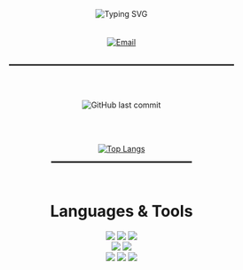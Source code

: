<div align="center">

<!-- 텍스트 -->
<img src="https://readme-typing-svg.herokuapp.com?font=Bitter&weight=600&size=30&duration=3000&pause=1000&color=FFFFFF&center=true&vCenter=true&multiline=true&random=false&width=800&height=150&lines=Welcome+to+my+Github+space;If+you+are+interested+in+knowing+more+about+me;I+have+a+portfolio+check+my+proilfe" alt="Typing SVG">

<br>
<br>
<br>

<!-- 이메일 배지 -->
<a href="mailto:opeak123@hanmail.net">
<img src="https://img.shields.io/badge/Email-opeak123@hanmail.net-%23D14836?style=for-the-badge&logo=gmail&logoColor=white" alt="Email">
</a>

<br>
<br>

<hr style="width:80%; border:1px solid #333; background-color:#333;">

<!--Header 이미지-->
<!--<img src="https://images.unsplash.com/photo-1625805866449-3589fe3f71a3?w=500&auto=format&fit=crop&q=60&ixlib=rb-4.0.3&ixid=M3wxMjA3fDB8MHxzZWFyY2h8MjR8fCVFQiVCOSU8NCVFQiU9NCU9NCVFQyU9OCVBNCUyMCVFQSVCMiU8QyVFQyU9RSU8NHxlbnwwfHwwfHx8MA%3D%3D" alt="Header Image" style="border-radius: 15px;">-->

<br><br>

<!--마지막 커밋-->
<img src="https://img.shields.io/github/last-commit/opeak123/opeak123?label=Last%20Commit&style=flat-square&logo=github" alt="GitHub last commit">

<br><br>

<!-- 언어 순위-->
<a href="https://github.com/anuraghazra/github-readme-stats">
<img src="https://github-readme-stats.vercel.app/api/top-langs/?username=opeak123&layout=compact&custom_title=My&nbsp;Language&nbsp;&bg_color=30,fc5c7d,6a82fb&title_color=fff&text_color=fff" alt="Top Langs">
</a>

<br>

<hr style="width:50%; border:1px solid #333;">

<br>

<h1> Languages & Tools </h1>

<!-- 뱃지 -->
<div> 
<img src="https://img.shields.io/badge/C-00599C?style=for-the-badge&logo=C&logoColor=white">
<img src="https://img.shields.io/badge/c++-00599C?style=for-the-badge&logo=c%2B%2B&logoColor=white">
<img src="https://img.shields.io/badge/C%20Sharp-239120?style=for-the-badge&logo=CSharp&logoColor=white">
<br>

<img src="https://img.shields.io/badge/github-181717?style=for-the-badge&logo=github&logoColor=white">
<img src="https://img.shields.io/badge/unity-000000?style=for-the-badge&logo=unity&logoColor=white">
<br>

<img src="https://img.shields.io/badge/squeak-5BA1F1?style=for-the-badge&logo=squeak&logoColor=white">
<img src="https://img.shields.io/badge/Java-007396?style=for-the-badge&logo=java&logoColor=white">
<img src="https://img.shields.io/badge/smalltalk-596706?style=for-the-badge&logo=squeak&logoColor=white">
</div>

<br>

</div>
